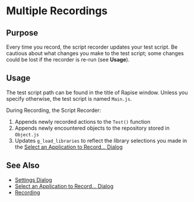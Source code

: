 # Multiple Recordings

## Purpose

Every time you record, the script recorder updates your test script. Be cautious about what changes you make to the test script; some changes could be lost if the recorder is re-run (see **Usage**).

## Usage

The test script path can be found in the title of Rapise window. Unless you specify otherwise, the test script is named `Main.js`.

During Recording, the Script Recorder:

1. Appends newly recorded actions to the `Test()` function
2. Appends newly encountered objects to the repository stored in `Object.js`
3. Updates `g_load_libraries` to reflect the library selections you made in the [Select an Application to Record... Dialog](select_an_application_to_record_dialog.md)


## See Also

- [Settings Dialog](settings_dialog.md)      
- [Select an Application to Record... Dialog](select_an_application_to_record_dialog.md)
- [Recording](recording.md)
